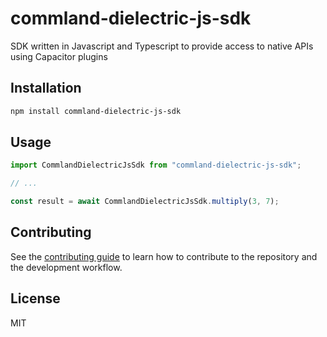 # commland-dielectric-js-sdk

SDK written in Javascript and Typescript to provide access to native APIs using Capacitor plugins

## Installation

```sh
npm install commland-dielectric-js-sdk
```

## Usage

```js
import CommlandDielectricJsSdk from "commland-dielectric-js-sdk";

// ...

const result = await CommlandDielectricJsSdk.multiply(3, 7);
```

## Contributing

See the [contributing guide](CONTRIBUTING.md) to learn how to contribute to the repository and the development workflow.

## License

MIT
